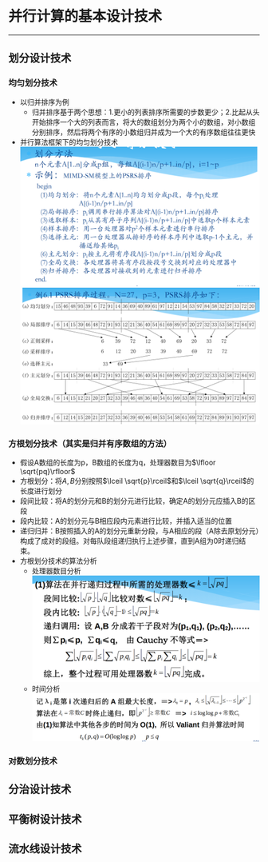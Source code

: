 # 并行计算的基本设计技术
---

## 划分设计技术
### 均匀划分技术
+ 以归并排序为例
  + 归并排序基于两个思想：1.更小的列表排序所需要的步数更少；2.比起从头开始排序一个大的列表而言，将大的数组划分为两个小的数组，对小数组分别排序，然后将两个有序的小数组归并成为一个大的有序数组往往更快
+ 并行算法框架下的均匀划分技术  
  ![](img/2020-12-04-15-59-10.png)
  ![](img/2020-12-04-15-59-27.png)

### 方根划分技术（其实是归并有序数组的方法）
+ 假设A数组的长度为p，B数组的长度为q，处理器数目为$\lfloor \sqrt{pq}\rfloor$
+ 方根划分：将$A, B$分别按照$\lceil \sqrt{p}\rceil$和$\lceil \sqrt{q}\rceil$的长度进行划分
+ 段间比较：将A的划分元和B的划分元进行比较，确定A的划分元应插入B的区段
+ 段内比较：A的划分元与B相应段内元素进行比较，并插入适当的位置
+ 递归归并：B按照插入的A的划分元重新分段，与A相应的段（A除去原划分元）构成了成对的段组。对每队段组递归执行上述步骤，直到A组为0时递归结束。
+ 方根划分技术的算法分析
  + 处理器数目分析    
  ![](img/2020-12-04-16-06-50.png)
  + 时间分析  
  ![](img/2020-12-04-16-07-04.png)

### 对数划分技术


## 分治设计技术
## 平衡树设计技术
## 流水线设计技术
